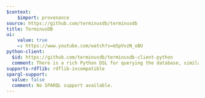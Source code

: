 ```yaml
---
$context:
    $import: provenance
source: https://github.com/terminusdb/terminusdb
title: TerminusDB
ui:
    value: true
    ⇐: https://www.youtube.com/watch?v=m5pVvzN_oBU
python-client:
  $id: https://github.com/terminusdb/terminusdb-client-python
  comment: There is a rich Python DSL for querying the database, similar to what I would want to see for SPARQL.
supports-rdflib: rdflib-incompatible
sparql-support:
  value: false
  comment: No SPARQL support available.
---
```


